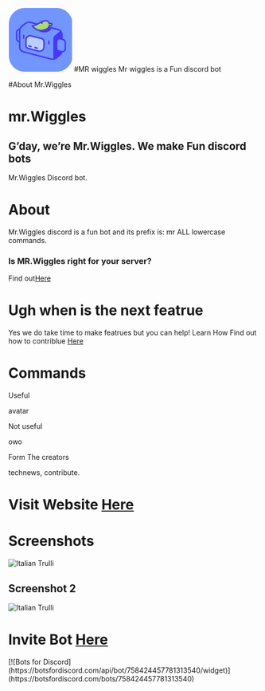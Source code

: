 ![logo](300e574bfeb954dc85176e515eb7b57c.png
)
#MR wiggles
Mr wiggles is a Fun discord bot

#About Mr.Wiggles


<h1>mr.Wiggles</h1>
<h2><b>G’day, we’re Mr.Wiggles. We make Fun discord bots</b></h2>


Mr.Wiggles Discord bot.

<h1>About</h1>
<p>Mr.Wiggles discord is a fun bot and its prefix is: mr ALL lowercase commands.</p>

<h3>Is MR.Wiggles right for your server?</h3>
Find out<a href="https://docs.mrwiggles.cf/rightforyou">Here</a>

<h1>Ugh when is the next featrue</h1>
Yes we do take time to make featrues but you can help!
Learn How Find out how to contriblue  <a href="https://docs.mrwiggles.cf/contriblue/what-its-about">Here</a>


<h1>Commands</h1>


Useful

avatar

Not useful

owo

Form The creators

technews, contribute.

<h1> Visit Website <a href="https://mrwiggles.cf">Here</a></h1>


<h1>Screenshots</h1>
<img src="https://cdn.discordapp.com/attachments/764121570690990100/764121908189986836/1.png" alt="Italian Trulli">
<h2>Screenshot 2</h2>
<img src="https://cdn.discordapp.com/attachments/764121570690990100/764121912879218748/2.png" alt="Italian Trulli">

<h1> Invite Bot <a href="https://discord.com/oauth2/authorize?client_id=758424457781313540&permissions=1812462673&scope=bot">Here</a></h1>
[![Bots for Discord](https://botsfordiscord.com/api/bot/758424457781313540/widget)](https://botsfordiscord.com/bots/758424457781313540)
